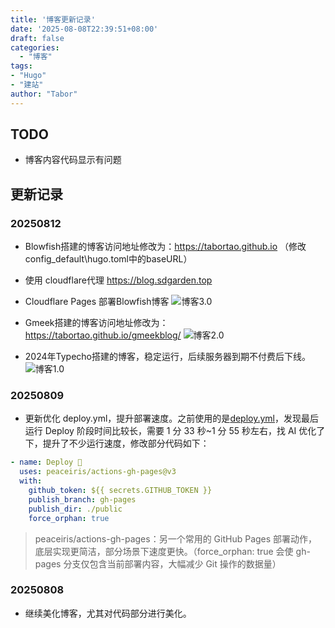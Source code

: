```yaml
---
title: '博客更新记录'
date: '2025-08-08T22:39:51+08:00'
draft: false
categories:
  - "博客"
tags:
- "Hugo"
- "建站"
author: "Tabor"
---
```


## TODO

- 博客内容代码显示有问题

## 更新记录

### 20250812

- Blowfish搭建的博客访问地址修改为：https://tabortao.github.io （修改config\_default\hugo.toml中的baseURL）
- 使用 cloudflare代理 https://blog.sdgarden.top
- Cloudflare Pages 部署Blowfish博客
![博客3.0](https://cdn.jsdelivr.net/gh/tabortao/imagebed/2025/20250812160443421.webp)

- Gmeek搭建的博客访问地址修改为： https://tabortao.github.io/gmeekblog/
![博客2.0](https://cdn.jsdelivr.net/gh/tabortao/imagebed/2025/20250812160422638.webp)

- 2024年Typecho搭建的博客，稳定运行，后续服务器到期不付费后下线。
![博客1.0](https://cdn.jsdelivr.net/gh/tabortao/imagebed/2025/20250812160606669.webp)


### 20250809

- 更新优化 deploy.yml，提升部署速度。之前使用的是[deploy.yml](https://github.com/CaiJimmy/hugo-theme-stack-starter/blob/master/.github/workflows/deploy.yml)，发现最后运行 Deploy 阶段时间比较长，需要 1 分 33 秒~1 分 55 秒左右，找 AI 优化了下，提升了不少运行速度，修改部分代码如下：

```yml
- name: Deploy 🚀
  uses: peaceiris/actions-gh-pages@v3
  with:
    github_token: ${{ secrets.GITHUB_TOKEN }}
    publish_branch: gh-pages
    publish_dir: ./public
    force_orphan: true
```

> peaceiris/actions-gh-pages：另一个常用的 GitHub Pages 部署动作，底层实现更简洁，部分场景下速度更快。（force_orphan: true 会使 gh-pages 分支仅包含当前部署内容，大幅减少 Git 操作的数据量）

### 20250808

- 继续美化博客，尤其对代码部分进行美化。
